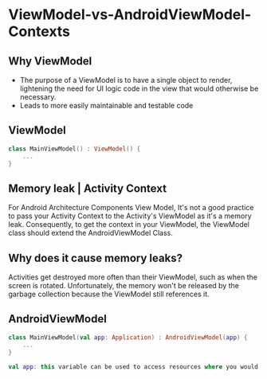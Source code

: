 # ViewModel-vs-AndroidViewModel-Contexts

## Why ViewModel
- The purpose of a ViewModel is to have a single object to render, lightening the need for UI logic code in the view that would otherwise be necessary.
- Leads to more easily maintainable and testable code

## ViewModel
```kotlin
class MainViewModel() : ViewModel() {
    ...
}
```
## Memory leak | Activity Context
For Android Architecture Components View Model, It's not a good practice to pass your Activity Context to the Activity's ViewModel as it's a memory leak. Consequently, to get the context in your ViewModel, the ViewModel class should extend the AndroidViewModel Class.

## Why does it cause memory leaks?
Activities get destroyed more often than their ViewModel, such as when the screen is rotated. Unfortunately, the memory won't be released by the garbage collection because the ViewModel still references it.

## AndroidViewModel
```kotlin
class MainViewModel(val app: Application) : AndroidViewModel(app) {
    ...
}

val app: this variable can be used to access resources where you would normally use the Activity context.
```


